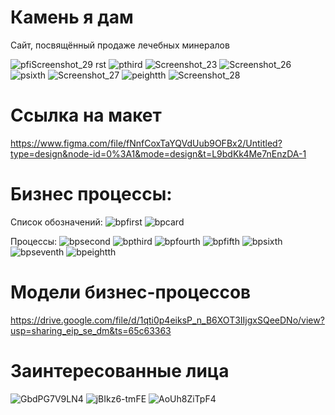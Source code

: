 # Камень я дам
Сайт, посвящённый продаже лечебных минералов

![pfi![Screenshot_29](https://github.com/Kirill-Bokov/I-ll-give-you-the-stone/assets/155570357/795908cb-f666-458a-a141-a7c63c284e5b)
rst](https://github.com/Kirill-Bokov/I-ll-give-you-the-stone/blob/master/Reports/Presentations/Pres1.png)
![pthird](https://github.com/Kirill-Bokov/I-ll-give-you-the-stone/blob/master/Reports/Presentations/Pres3.png)
![Screenshot_23](https://github.com/Kirill-Bokov/I-ll-give-you-the-stone/assets/155570357/4273669e-14ce-418e-ad4b-244c894ea459)
![Screenshot_26](https://github.com/Kirill-Bokov/I-ll-give-you-the-stone/assets/155570357/fbcb1b76-6cd0-4565-9661-2b628274c968)
![psixth](https://github.com/Kirill-Bokov/I-ll-give-you-the-stone/blob/master/Reports/Presentations/Pres6.png)
![Screenshot_27](https://github.com/Kirill-Bokov/I-ll-give-you-the-stone/assets/155570357/db604774-076a-4d09-b6cd-2e7b9a4ecca7)
![peightth](https://github.com/Kirill-Bokov/I-ll-give-you-the-stone/blob/master/Reports/Presentations/Pres8.png)
![Screenshot_28](https://github.com/Kirill-Bokov/I-ll-give-you-the-stone/assets/155570357/e4e76b3e-f6fb-4de9-87d7-4a33542c175e)


# Ссылка на макет
https://www.figma.com/file/fNnfCoxTaYQVdUub9OFBx2/Untitled?type=design&node-id=0%3A1&mode=design&t=L9bdKk4Me7nEnzDA-1

# Бизнес процессы:
Список обозначений: 
![bpfirst](https://github.com/Kirill-Bokov/I-ll-give-you-the-stone/blob/master/Reports/BuisnessProcess/Снимок1.png)
![bpcard](https://github.com/Kirill-Bokov/I-ll-give-you-the-stone/blob/master/Reports/BuisnessProcess/Снимок9.png)

Процессы:
![bpsecond](https://github.com/Kirill-Bokov/I-ll-give-you-the-stone/blob/master/Reports/BuisnessProcess/Снимок2.png)
![bpthird](https://github.com/Kirill-Bokov/I-ll-give-you-the-stone/blob/master/Reports/BuisnessProcess/Снимок3.png)
![bpfourth](https://github.com/Kirill-Bokov/I-ll-give-you-the-stone/blob/master/Reports/BuisnessProcess/Снимок4.png)
![bpfifth](https://github.com/Kirill-Bokov/I-ll-give-you-the-stone/blob/master/Reports/BuisnessProcess/Снимок5.png)
![bpsixth](https://github.com/Kirill-Bokov/I-ll-give-you-the-stone/blob/master/Reports/BuisnessProcess/Снимок6.png)
![bpseventh](https://github.com/Kirill-Bokov/I-ll-give-you-the-stone/blob/master/Reports/BuisnessProcess/Снимок7.png)
![bpeightth](https://github.com/Kirill-Bokov/I-ll-give-you-the-stone/blob/master/Reports/BuisnessProcess/Снимок8.png)

# Модели бизнес-процессов 
https://drive.google.com/file/d/1qti0p4eiksP_n_B6XOT3IIjgxSQeeDNo/view?usp=sharing_eip_se_dm&ts=65c63363 
# Заинтересованные лица
![GbdPG7V9LN4](https://github.com/Kirill-Bokov/I-ll-give-you-the-stone/assets/113982481/a36c19ee-4e7f-4ad5-92bd-9c54daeb27c0)
![jBIkz6-tmFE](https://github.com/Kirill-Bokov/I-ll-give-you-the-stone/assets/113982481/cca3abb4-5fc9-494a-8887-71338fe3039a)
![AoUh8ZiTpF4](https://github.com/Kirill-Bokov/I-ll-give-you-the-stone/assets/113982481/a8bc3294-177b-4ece-956c-254f7349635c)
